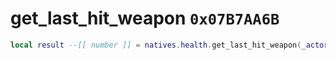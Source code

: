 # get_last_hit_weapon `0x07B7AA6B`

```lua
local result --[[ number ]] = natives.health.get_last_hit_weapon(_actor --[[ number ]])
```
